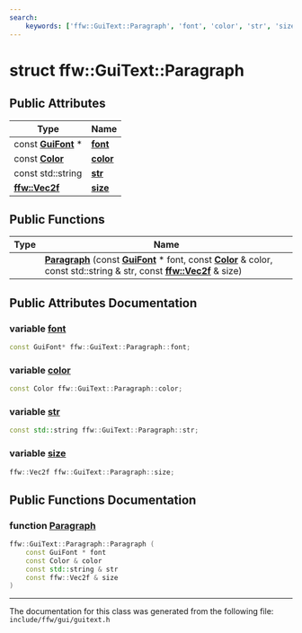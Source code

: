```yaml
---
search:
    keywords: ['ffw::GuiText::Paragraph', 'font', 'color', 'str', 'size', 'Paragraph']
---
```


# struct ffw::GuiText::Paragraph

## Public Attributes

|Type|Name|
|-----|-----|
|const **[GuiFont](classffw_1_1_gui_font.md)** \*|[**font**](structffw_1_1_gui_text_1_1_paragraph.md#1a16570e5884a544bb80764ef2a2962096)|
|const **[Color](structffw_1_1_color.md)**|[**color**](structffw_1_1_gui_text_1_1_paragraph.md#1a12ca61ad0a515d55a17d2860742fdd9f)|
|const std::string|[**str**](structffw_1_1_gui_text_1_1_paragraph.md#1a0400ff625d217b5cf70384dbb4b2fa15)|
|**[ffw::Vec2f](group__math_.md#ga44573357c25b7969b4391ca0ae427636)**|[**size**](structffw_1_1_gui_text_1_1_paragraph.md#1a458c5338e41b69fb96b8951987032b03)|


## Public Functions

|Type|Name|
|-----|-----|
||[**Paragraph**](structffw_1_1_gui_text_1_1_paragraph.md#1aa21734ad06faf712e63e60c015625fa0) (const **[GuiFont](classffw_1_1_gui_font.md)** \* font, const **[Color](structffw_1_1_color.md)** & color, const std::string & str, const **[ffw::Vec2f](group__math_.md#ga44573357c25b7969b4391ca0ae427636)** & size) |


## Public Attributes Documentation

### variable <a id="1a16570e5884a544bb80764ef2a2962096" href="#1a16570e5884a544bb80764ef2a2962096">font</a>

```cpp
const GuiFont* ffw::GuiText::Paragraph::font;
```



### variable <a id="1a12ca61ad0a515d55a17d2860742fdd9f" href="#1a12ca61ad0a515d55a17d2860742fdd9f">color</a>

```cpp
const Color ffw::GuiText::Paragraph::color;
```



### variable <a id="1a0400ff625d217b5cf70384dbb4b2fa15" href="#1a0400ff625d217b5cf70384dbb4b2fa15">str</a>

```cpp
const std::string ffw::GuiText::Paragraph::str;
```



### variable <a id="1a458c5338e41b69fb96b8951987032b03" href="#1a458c5338e41b69fb96b8951987032b03">size</a>

```cpp
ffw::Vec2f ffw::GuiText::Paragraph::size;
```



## Public Functions Documentation

### function <a id="1aa21734ad06faf712e63e60c015625fa0" href="#1aa21734ad06faf712e63e60c015625fa0">Paragraph</a>

```cpp
ffw::GuiText::Paragraph::Paragraph (
    const GuiFont * font
    const Color & color
    const std::string & str
    const ffw::Vec2f & size
)
```





----------------------------------------
The documentation for this class was generated from the following file: `include/ffw/gui/guitext.h`
